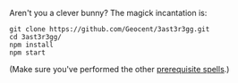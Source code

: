 Aren't you a clever bunny? The magick incantation is:

```
git clone https://github.com/Geocent/3ast3r3gg.git
cd 3ast3r3gg/
npm install
npm start
```
(Make sure you've performed the other <a href="https://nodejs.org/">prerequisite spells</a>.)
